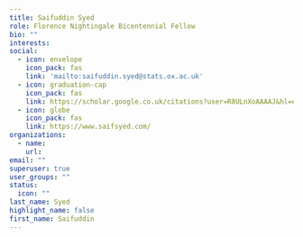 ```yaml
---
title: Saifuddin Syed
role: Florence Nightingale Bicentennial Fellow
bio: ""
interests:
social:
  - icon: envelope
    icon_pack: fas
    link: 'mailto:saifuddin.syed@stats.ox.ac.uk'
  - icon: graduation-cap
    icon_pack: fas
    link: https://scholar.google.co.uk/citations?user=R8ULnXoAAAAJ&hl=en
  - icon: globe
    icon_pack: fas
    link: https://www.saifsyed.com/
organizations:
  - name: 
    url: 
email: ""
superuser: true
user_groups: ""
status:
  icon: ""
last_name: Syed
highlight_name: false
first_name: Saifuddin 
---
```

<!-- BIO

{style="text-align: justify;"} -->
